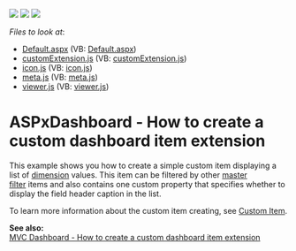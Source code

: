 <!-- default badges list -->
![](https://img.shields.io/endpoint?url=https://codecentral.devexpress.com/api/v1/VersionRange/128579841/17.1.3%2B)
[![](https://img.shields.io/badge/Open_in_DevExpress_Support_Center-FF7200?style=flat-square&logo=DevExpress&logoColor=white)](https://supportcenter.devexpress.com/ticket/details/T509294)
[![](https://img.shields.io/badge/📖_How_to_use_DevExpress_Examples-e9f6fc?style=flat-square)](https://docs.devexpress.com/GeneralInformation/403183)
<!-- default badges end -->
<!-- default file list -->
*Files to look at*:

* [Default.aspx](./CS/DXSample/Default.aspx) (VB: [Default.aspx](./VB/DXSample/Default.aspx))
* [customExtension.js](./CS/DXSample/scripts/customExtension/customExtension.js) (VB: [customExtension.js](./VB/DXSample/scripts/customExtension/customExtension.js))
* [icon.js](./CS/DXSample/scripts/customExtension/icon.js) (VB: [icon.js](./VB/DXSample/scripts/customExtension/icon.js))
* [meta.js](./CS/DXSample/scripts/customExtension/meta.js) (VB: [meta.js](./VB/DXSample/scripts/customExtension/meta.js))
* [viewer.js](./CS/DXSample/scripts/customExtension/viewer.js) (VB: [viewer.js](./VB/DXSample/scripts/customExtension/viewer.js))
<!-- default file list end -->
# ASPxDashboard - How to create a custom dashboard item extension


This example shows you how to create a simple custom item displaying a list of <a href="https://docs.devexpress.com/Dashboard/116523">dimension</a> values. This item can be filtered by other <a href="https://docs.devexpress.com/Dashboard/117060">master filter</a> items and also contains one custom property that specifies whether to display the field header caption in the list.

To learn more information about the custom item creating, see <a href="https://docs.devexpress.com/Dashboard/117546">Custom Item</a>.

**See also:**<br>
<a href="https://www.devexpress.com/Support/Center/p/T541040">MVC Dashboard - How to create a custom dashboard item extension</a>
